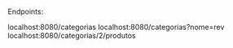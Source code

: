Endpoints:

localhost:8080/categorias
localhost:8080/categorias?nome=rev
localhost:8080/categorias/2/produtos
